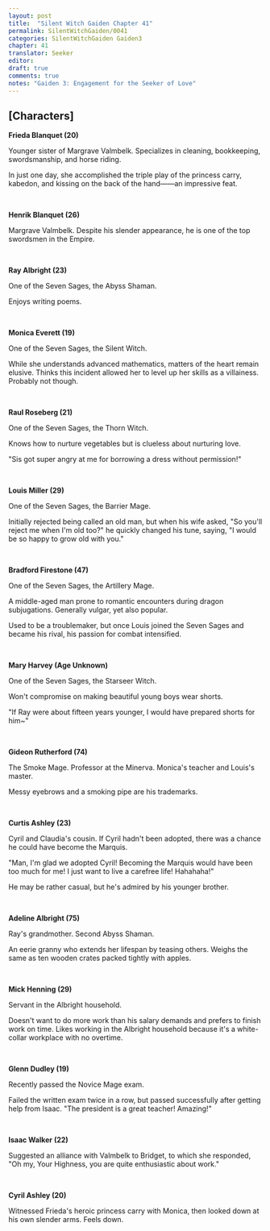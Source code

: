 ```yaml
---
layout: post
title:  "Silent Witch Gaiden Chapter 41"
permalink: SilentWitchGaiden/0041
categories: SilentWitchGaiden Gaiden3
chapter: 41
translator: Seeker
editor: 
draft: true
comments: true
notes: "Gaiden 3: Engagement for the Seeker of Love"
---
```

<h2>[Characters]</h2>

**Frieda Blanquet (20)**

Younger sister of Margrave Valmbelk. Specializes in cleaning, bookkeeping, swordsmanship, and horse riding.

In just one day, she accomplished the triple play of the princess carry, kabedon, and kissing on the back of the hand——an impressive feat.

<br/>

**Henrik Blanquet (26)**

Margrave Valmbelk. Despite his slender appearance, he is one of the top swordsmen in the Empire.

<br/>

**Ray Albright (23)**

One of the Seven Sages, the Abyss Shaman.

Enjoys writing poems.

<br/>

**Monica Everett (19)**

One of the Seven Sages, the Silent Witch.

While she understands advanced mathematics, matters of the heart remain elusive. Thinks this incident allowed her to level up her skills as a villainess. Probably not though.

<br/>

**Raul Roseberg (21)**

One of the Seven Sages, the Thorn Witch.

Knows how to nurture vegetables but is clueless about nurturing love.

"Sis got super angry at me for borrowing a dress without permission!"

<br/>

**Louis Miller (29)**

One of the Seven Sages, the Barrier Mage.

Initially rejected being called an old man, but when his wife asked, "So you'll reject me when I'm old too?" he quickly changed his tune, saying, "I would be so happy to grow old with you."

<br/>

**Bradford Firestone (47)**

One of the Seven Sages, the Artillery Mage.

A middle-aged man prone to romantic encounters during dragon subjugations. Generally vulgar, yet also popular.

Used to be a troublemaker, but once Louis joined the Seven Sages and became his rival, his passion for combat intensified.

<br/>

**Mary Harvey (Age Unknown)**

One of the Seven Sages, the Starseer Witch.

Won't compromise on making beautiful young boys wear shorts.

"If Ray were about fifteen years younger, I would have prepared shorts for him~"

<br/>

**Gideon Rutherford (74)**

The Smoke Mage. Professor at the Minerva. Monica's teacher and Louis's master.

Messy eyebrows and a smoking pipe are his trademarks.

<br/>

**Curtis Ashley (23)**

Cyril and Claudia's cousin. If Cyril hadn't been adopted, there was a chance he could have become the Marquis.

"Man, I'm glad we adopted Cyril! Becoming the Marquis would have been too much for me! I just want to live a carefree life! Hahahaha!"

He may be rather casual, but he's admired by his younger brother.

<br/>

**Adeline Albright (75)**

Ray's grandmother. Second Abyss Shaman.

An eerie granny who extends her lifespan by teasing others. Weighs the same as ten wooden crates packed tightly with apples.

<br/>

**Mick Henning (29)**

Servant in the Albright household.

Doesn't want to do more work than his salary demands and prefers to finish work on time. Likes working in the Albright household because it's a white-collar workplace with no overtime.

<br/>

**Glenn Dudley (19)**

Recently passed the Novice Mage exam.

Failed the written exam twice in a row, but passed successfully after getting help from Isaac. "The president is a great teacher! Amazing!"

<br/>

**Isaac Walker (22)**

Suggested an alliance with Valmbelk to Bridget, to which she responded, "Oh my, Your Highness, you are quite enthusiastic about work."

<br/>

**Cyril Ashley (20)**

Witnessed Frieda's heroic princess carry with Monica, then looked down at his own slender arms. Feels down.



